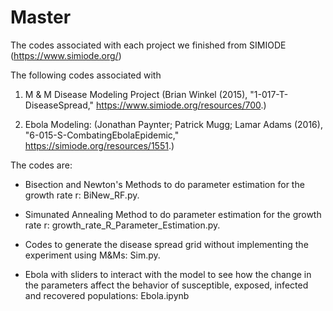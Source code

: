 # Master
The codes associated with each project we finished from SIMIODE (https://www.simiode.org/)

The following codes associated with 

1. M & M Disease Modeling Project (Brian Winkel (2015), "1-017-T-DiseaseSpread," https://www.simiode.org/resources/700.) 

2. Ebola Modeling: (Jonathan Paynter; Patrick Mugg; Lamar Adams (2016), "6-015-S-CombatingEbolaEpidemic," https://simiode.org/resources/1551.)

The codes are:

- Bisection and Newton's Methods to do parameter estimation for the growth rate r: BiNew_RF.py.

- Simunated Annealing Method to do parameter estimation for the growth rate r: growth_rate_R_Parameter_Estimation.py.

- Codes to generate the disease spread grid without implementing the experiment using M&Ms: Sim.py.

- Ebola with sliders to interact with the model to see how the change in the parameters affect the behavior of susceptible, exposed, infected and recovered populations: Ebola.ipynb
